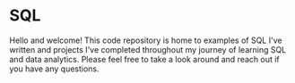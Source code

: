 # SQL
Hello and welcome! This code repository is home to examples of SQL I've written and projects I've completed throughout my journey of learning SQL and data analytics. Please feel free to take a look around and reach out if you have any questions. 
